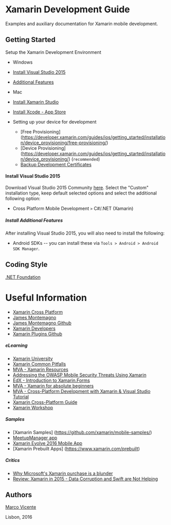 # Xamarin Development Guide

Examples and auxiliary documentation for Xamarin mobile development.

## Getting Started ##
Setup the Xamarin Development Environment

* Windows
 * [Install Visual Studio 2015](#visual_studio_setup)
 * [Additional Features](#visual_studio_additional_setup)

* Mac
 * [Install Xamarin Studio](https://developer.xamarin.com/guides/ios/getting_started/installation/mac/)
 * [Install Xcode - App Store](https://developer.apple.com/xcode/download/)
 * Setting up your device for development
   *  [Free Provisioning] (https://developer.xamarin.com/guides/ios/getting_started/installation/device_provisioning/free-provisioning/)
    *  [Device Provisioning] (https://developer.xamarin.com/guides/ios/getting_started/installation/device_provisioning/) (`recommended`)
    *  [Backup Development Certificates](https://developer.apple.com/library/ios/documentation/IDEs/Conceptual/AppDistributionGuide/MaintainingCertificates/MaintainingCertificates.html)

<a name="visual_studio_setup"></a>
#### Install Visual Studio 2015 ####
Download Visual Studio 2015 Community [here](https://www.visualstudio.com/downloads/download-visual-studio-vs).
Select the "Custom" installation type, keep default selected options and select the additional following option:
- Cross Platform Mobile Development `>` C#/.NET (Xamarin)

<a name="visual_studio_additional_setup"></a>
##### Install Additional Features #####
After installing Visual Studio 2015, you will also need to install the following:
  - Android SDKs -- you can install these via `Tools > Android > Android SDK Manager`.

## Coding Style ##
[.NET Foundation](https://github.com/dotnet/corefx/blob/master/Documentation/coding-guidelines/coding-style.md)

Useful Information
=================
- [Xamarin Cross Platform](https://developer.xamarin.com/guides/cross-platform/)
- [James Montemagno](http://motzcod.es/)
- [James Montemagno Github](https://github.com/jamesmontemagno)
- [Xamarin Developers](https://developer.xamarin.com/)
- [Xamarin Plugins Github](https://github.com/xamarin/plugins)

##### eLearning #####
- [Xamarin University](https://university.xamarin.com)
- [Xamarin Common Pitfalls](https://university.xamarin.com/guestlectures/avoiding-common-pitfalls-in-xamarin-apps)
- [MVA - Xamarin Resources](https://mva.microsoft.com/colleges/xamarin)
- [Addressing the OWASP Mobile Security Threats Using Xamarin](https://evolve.xamarin.com/session/56e1ff1efd00c0253cae339e)
- [EdX - Introduction to Xamarin.Forms](https://courses.edx.org/courses/course-v1:Microsoft+DEV215x+1T2016/info)
- [MVA - Xamarin for absolute beginners](https://mva.microsoft.com/en-US/training-courses/xamarin-for-absolute-beginners-16182?l=fPHWqptJC_5705846048)
- [MVA - Cross-Platform Development with Xamarin & Visual Studio Tutorial](https://www.youtube.com/watch?v=LaSPkLJOMlo)
- [Xamarin Cross-Platform Guide](https://developer.xamarin.com/guides/cross-platform/windows/visual-studio/)
- [Xamarin Workshop](https://github.com/XamCommunityWorkshop/SessionsApp)

##### Samples #####
- [Xamarin Samples] (https://github.com/xamarin/mobile-samples/)
- [MeetupManager app](https://github.com/jamesmontemagno/MeetupManager)
- [Xamarin Evolve 2016 Mobile App](https://github.com/xamarinhq/app-evolve)
- [Xamarin Prebuilt Apps] (https://www.xamarin.com/prebuilt)

##### Critics #####
- [Why Microsoft's Xamarin purchase is a blunder](http://www.zdnet.com/article/microsofts-xamarin-purchase-is-a-blunder/)
- [Review: Xamarin in 2015 - Data Corruption and Swift are Not Helping](http://www.whitneyland.com/2015/07/xamarin-review-2015.html)


## Authors 

[Marco Vicente](https://twitter.com/h_markov_m)

Lisbon, 2016
